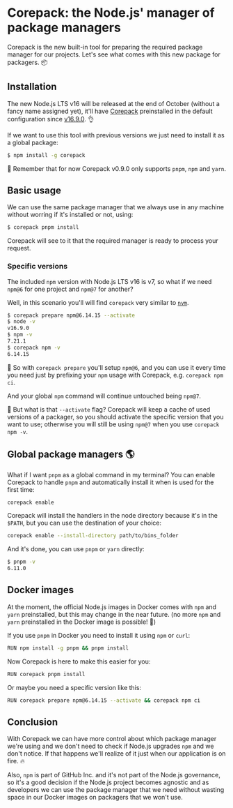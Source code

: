 # Corepack: the Node.js' manager of package managers

Corepack is the new built-in tool for preparing the required package manager for our projects. Let's see what comes with this new package for packagers. 📦

## Installation

The new Node.js LTS v16 will be released at the end of October (without a fancy name assigned yet), it'll have [Corepack](https://github.com/nodejs/corepack) preinstalled in the default configuration since [v16.9.0](https://github.com/nodejs/node/releases/tag/v16.9.0). 👌

If we want to use this tool with previous versions we just need to install it as a global package:

```bash
$ npm install -g corepack
```

🧠 Remember that for now Corepack v0.9.0 only supports `pnpm`, `npm` and `yarn`.

## Basic usage

We can use the same package manager that we always use in any machine without worring if it's installed or not, using:

```bash
$ corepack pnpm install
```

Corepack will see to it that the required manager is ready to process your request.

### Specific versions

The included `npm` version with Node.js LTS v16 is v7, so what if we need `npm@6` for one project and `npm@7` for another?

Well, in this scenario you'll will find `corepack` very similar to [`nvm`](https://github.com/nvm-sh/nvm).

```bash
$ corepack prepare npm@6.14.15 --activate
$ node -v
v16.9.0
$ npm -v
7.21.1
$ corepack npm -v
6.14.15
```

🤯 So with `corepack prepare` you'll setup `npm@6`, and you can use it every time you need just by prefixing your `npm` usage with Corepack, e.g. `corepack npm ci`.

And your global `npm` command will continue untouched being `npm@7`.

🤔 But what is that `--activate` flag? Corepack will keep a cache of used versions of a packager, so you should activate the specific version that you want to use; otherwise you will still be using `npm@7` when you use `corepack npm -v`.

## Global package managers 🌎

What if I want `pnpm` as a global command in my terminal? You can enable Corepack to handle `pnpm` and automatically install it when is used for the first time:

```bash
corepack enable
```

Corepack will install the handlers in the node directory because it's in the `$PATH`, but you can use the destination of your choice:

```bash
corepack enable --install-directory path/to/bins_folder
```

And it's done, you can use `pnpm` or `yarn` directly:

```bash
$ pnpm -v
6.11.0
```

## Docker images

At the moment, the official Node.js images in Docker comes with `npm` and `yarn` preinstalled, but this may change in the near future. (no more `npm` and `yarn` preinstalled in the Docker image is possible! 🤯)

If you use `pnpm` in Docker you need to install it using `npm` or `curl`:

```bash
RUN npm install -g pnpm && pnpm install
```

Now Corepack is here to make this easier for you:

```bash
RUN corepack pnpm install
```

Or maybe you need a specific version like this:

```bash
RUN corepack prepare npm@6.14.15 --activate && corepack npm ci
```

## Conclusion

With Corepack we can have more control about which package manager we're using and we don't need to check if Node.js upgrades `npm` and we don't notice. If that happens we'll realize of it just when our application is on fire. 🔥

Also, `npm` is part of GitHub Inc. and it's not part of the Node.js governance, so it's a good decision if the Node.js project becomes agnostic and as developers we can use the package manager that we need without wasting space in our Docker images on packagers that we won't use.
